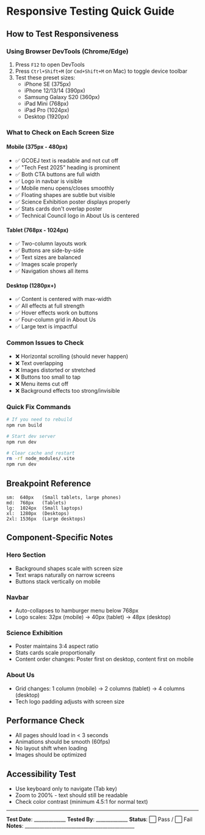 # Responsive Testing Quick Guide

## How to Test Responsiveness

### Using Browser DevTools (Chrome/Edge)
1. Press `F12` to open DevTools
2. Press `Ctrl+Shift+M` (or `Cmd+Shift+M` on Mac) to toggle device toolbar
3. Test these preset sizes:
   - iPhone SE (375px)
   - iPhone 12/13/14 (390px)
   - Samsung Galaxy S20 (360px)
   - iPad Mini (768px)
   - iPad Pro (1024px)
   - Desktop (1920px)

### What to Check on Each Screen Size

#### Mobile (375px - 480px)
- ✅ GCOEJ text is readable and not cut off
- ✅ "Tech Fest 2025" heading is prominent
- ✅ Both CTA buttons are full width
- ✅ Logo in navbar is visible
- ✅ Mobile menu opens/closes smoothly
- ✅ Floating shapes are subtle but visible
- ✅ Science Exhibition poster displays properly
- ✅ Stats cards don't overlap poster
- ✅ Technical Council logo in About Us is centered

#### Tablet (768px - 1024px)
- ✅ Two-column layouts work
- ✅ Buttons are side-by-side
- ✅ Text sizes are balanced
- ✅ Images scale properly
- ✅ Navigation shows all items

#### Desktop (1280px+)
- ✅ Content is centered with max-width
- ✅ All effects at full strength
- ✅ Hover effects work on buttons
- ✅ Four-column grid in About Us
- ✅ Large text is impactful

### Common Issues to Check
- ❌ Horizontal scrolling (should never happen)
- ❌ Text overlapping
- ❌ Images distorted or stretched
- ❌ Buttons too small to tap
- ❌ Menu items cut off
- ❌ Background effects too strong/invisible

### Quick Fix Commands
```bash
# If you need to rebuild
npm run build

# Start dev server
npm run dev

# Clear cache and restart
rm -rf node_modules/.vite
npm run dev
```

## Breakpoint Reference
```
sm:  640px   (Small tablets, large phones)
md:  768px   (Tablets)
lg:  1024px  (Small laptops)
xl:  1280px  (Desktops)
2xl: 1536px  (Large desktops)
```

## Component-Specific Notes

### Hero Section
- Background shapes scale with screen size
- Text wraps naturally on narrow screens
- Buttons stack vertically on mobile

### Navbar
- Auto-collapses to hamburger menu below 768px
- Logo scales: 32px (mobile) → 40px (tablet) → 48px (desktop)

### Science Exhibition
- Poster maintains 3:4 aspect ratio
- Stats cards scale proportionally
- Content order changes: Poster first on desktop, content first on mobile

### About Us
- Grid changes: 1 column (mobile) → 2 columns (tablet) → 4 columns (desktop)
- Tech logo padding adjusts with screen size

## Performance Check
- All pages should load in < 3 seconds
- Animations should be smooth (60fps)
- No layout shift when loading
- Images should be optimized

## Accessibility Test
- Use keyboard only to navigate (Tab key)
- Zoom to 200% - text should still be readable
- Check color contrast (minimum 4.5:1 for normal text)

---
**Test Date**: _____________
**Tested By**: _____________
**Status**: ⬜ Pass / ⬜ Fail
**Notes**: _____________________________________________
